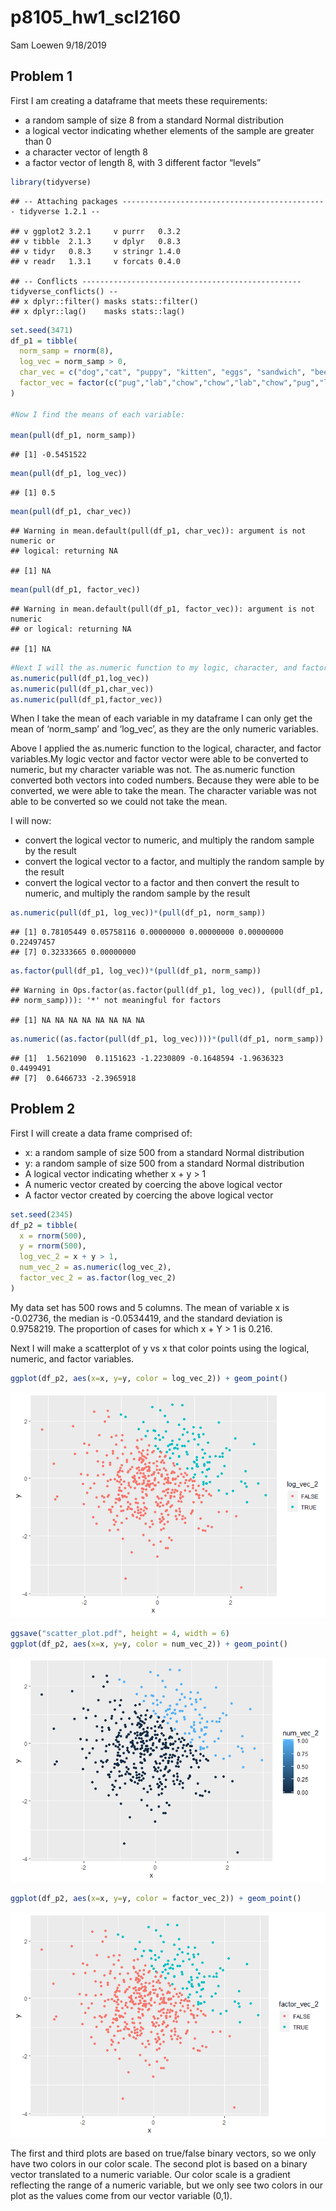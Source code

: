 p8105\_hw1\_scl2160
================
Sam Loewen
9/18/2019

## Problem 1

First I am creating a dataframe that meets these requirements:

  - a random sample of size 8 from a standard Normal distribution
  - a logical vector indicating whether elements of the sample are
    greater than 0
  - a character vector of length 8
  - a factor vector of length 8, with 3 different factor
    “levels”

<!-- end list -->

``` r
library(tidyverse)
```

    ## -- Attaching packages ---------------------------------------------- tidyverse 1.2.1 --

    ## v ggplot2 3.2.1     v purrr   0.3.2
    ## v tibble  2.1.3     v dplyr   0.8.3
    ## v tidyr   0.8.3     v stringr 1.4.0
    ## v readr   1.3.1     v forcats 0.4.0

    ## -- Conflicts ------------------------------------------------- tidyverse_conflicts() --
    ## x dplyr::filter() masks stats::filter()
    ## x dplyr::lag()    masks stats::lag()

``` r
set.seed(3471)
df_p1 = tibble(
  norm_samp = rnorm(8),
  log_vec = norm_samp > 0,
  char_vec = c("dog","cat", "puppy", "kitten", "eggs", "sandwich", "beer", "pencil"),
  factor_vec = factor(c("pug","lab","chow","chow","lab","chow","pug","lab"))
)

#Now I find the means of each variable:

mean(pull(df_p1, norm_samp))
```

    ## [1] -0.5451522

``` r
mean(pull(df_p1, log_vec))
```

    ## [1] 0.5

``` r
mean(pull(df_p1, char_vec))
```

    ## Warning in mean.default(pull(df_p1, char_vec)): argument is not numeric or
    ## logical: returning NA

    ## [1] NA

``` r
mean(pull(df_p1, factor_vec))
```

    ## Warning in mean.default(pull(df_p1, factor_vec)): argument is not numeric
    ## or logical: returning NA

    ## [1] NA

``` r
#Next I will the as.numeric function to my logic, character, and factor vector.
as.numeric(pull(df_p1,log_vec))
as.numeric(pull(df_p1,char_vec))
as.numeric(pull(df_p1,factor_vec))
```

When I take the mean of each variable in my dataframe I can only get the
mean of ‘norm\_samp’ and ‘log\_vec’, as they are the only numeric
variables.

Above I applied the as.numeric function to the logical, character, and
factor variables.My logic vector and factor vector were able to be
converted to numeric, but my character variable was not. The as.numeric
function converted both vectors into coded numbers. Because they were
able to be converted, we were able to take the mean. The character
variable was not able to be converted so we could not take the mean.

I will now:

  - convert the logical vector to numeric, and multiply the random
    sample by the result
  - convert the logical vector to a factor, and multiply the random
    sample by the result
  - convert the logical vector to a factor and then convert the result
    to numeric, and multiply the random sample by the
    result

<!-- end list -->

``` r
as.numeric(pull(df_p1, log_vec))*(pull(df_p1, norm_samp))
```

    ## [1] 0.78105449 0.05758116 0.00000000 0.00000000 0.00000000 0.22497457
    ## [7] 0.32333665 0.00000000

``` r
as.factor(pull(df_p1, log_vec))*(pull(df_p1, norm_samp))
```

    ## Warning in Ops.factor(as.factor(pull(df_p1, log_vec)), (pull(df_p1,
    ## norm_samp))): '*' not meaningful for factors

    ## [1] NA NA NA NA NA NA NA NA

``` r
as.numeric((as.factor(pull(df_p1, log_vec))))*(pull(df_p1, norm_samp))
```

    ## [1]  1.5621090  0.1151623 -1.2230809 -0.1648594 -1.9636323  0.4499491
    ## [7]  0.6466733 -2.3965918

## Problem 2

First I will create a data frame comprised of:

  - x: a random sample of size 500 from a standard Normal distribution
  - y: a random sample of size 500 from a standard Normal distribution
  - A logical vector indicating whether x + y \> 1
  - A numeric vector created by coercing the above logical vector
  - A factor vector created by coercing the above logical vector

<!-- end list -->

``` r
set.seed(2345)
df_p2 = tibble(
  x = rnorm(500),
  y = rnorm(500),
  log_vec_2 = x + y > 1,
  num_vec_2 = as.numeric(log_vec_2),
  factor_vec_2 = as.factor(log_vec_2)
)
```

My data set has 500 rows and 5 columns. The mean of variable x is
-0.02736, the median is -0.0534419, and the standard deviation is
0.9758219. The proportion of cases for which x + Y \> 1 is 0.216.

Next I will make a scatterplot of y vs x that color points using the
logical, numeric, and factor
variables.

``` r
ggplot(df_p2, aes(x=x, y=y, color = log_vec_2)) + geom_point()
```

![](p8105_hw1_scl2160_markdown_files/figure-gfm/scatter_plots-1.png)<!-- -->

``` r
ggsave("scatter_plot.pdf", height = 4, width = 6)
ggplot(df_p2, aes(x=x, y=y, color = num_vec_2)) + geom_point()
```

![](p8105_hw1_scl2160_markdown_files/figure-gfm/scatter_plots-2.png)<!-- -->

``` r
ggplot(df_p2, aes(x=x, y=y, color = factor_vec_2)) + geom_point()
```

![](p8105_hw1_scl2160_markdown_files/figure-gfm/scatter_plots-3.png)<!-- -->

The first and third plots are based on true/false binary vectors, so we
only have two colors in our color scale. The second plot is based on a
binary vector translated to a numeric variable. Our color scale is a
gradient reflecting the range of a numeric variable, but we only see two
colors in our plot as the values come from our vector variable (0,1).

